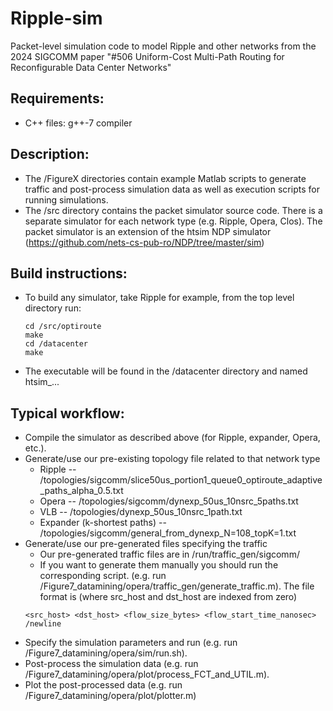# Ripple-sim
Packet-level simulation code to model Ripple and other networks from the 2024 SIGCOMM paper "#506 Uniform-Cost Multi-Path Routing for Reconfigurable Data Center Networks"

## Requirements:

- C++ files: g++-7 compiler

## Description:

- The /FigureX directories contain example Matlab scripts to generate traffic and post-process simulation data as well as execution scripts for running simulations.
- The /src directory contains the packet simulator source code. There is a separate simulator for each network type (e.g. Ripple, Opera, Clos). The packet simulator is an extension of the htsim NDP simulator (https://github.com/nets-cs-pub-ro/NDP/tree/master/sim)

## Build instructions:

- To build any simulator, take Ripple for example, from the top level directory run:
  ```
  cd /src/optiroute
  make
  cd /datacenter
  make
  ```
- The executable will be found in the /datacenter directory and named htsim_...

## Typical workflow:

- Compile the simulator as described above (for Ripple, expander, Opera, etc.).
- Generate/use our pre-existing topology file related to that network type
	- Ripple -- /topologies/sigcomm/slice50us_portion1_queue0_optiroute_adaptive_paths_alpha_0.5.txt 
	- Opera -- /topologies/sigcomm/dynexp_50us_10nsrc_5paths.txt 
	- VLB -- /topologies/dynexp_50us_10nsrc_1path.txt
	- Expander (k-shortest paths) -- /topologies/sigcomm/general_from_dynexp_N=108_topK=1.txt
- Generate/use our pre-generated files specifying the traffic 
	- Our pre-generated traffic files are in /run/traffic_gen/sigcomm/
	- If you want to generate them manually you should run the corresponding script.  (e.g. run /Figure7_datamining/opera/traffic_gen/generate_traffic.m). The file format is (where src_host and dst_host are indexed from zero)
  ```
  <src_host> <dst_host> <flow_size_bytes> <flow_start_time_nanosec> /newline
  ```
- Specify the simulation parameters and run (e.g. run /Figure7_datamining/opera/sim/run.sh).
- Post-process the simulation data (e.g. run /Figure7_datamining/opera/plot/process_FCT_and_UTIL.m).
- Plot the post-processed data (e.g. run /Figure7_datamining/opera/plot/plotter.m)

